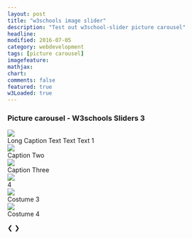 ```yaml
---
layout: post
title: "w3schools image slider"
description: "Test out w3school-slider picture carousel"
headline: 
modified: 2016-07-05
category: webdevelopment
tags: [picture carousel]
imagefeature: 
mathjax: 
chart: 
comments: false
featured: true
w3Loaded: true
---
```


   
### Picture  carousel -  W3schools Sliders  3
<div class="slideshow-container" style="margin: 0px auto; display:block;">

  <div class="mySlides fade">
    <div class="numbertext"></div>
    <img class="imgg" src="{{ site.url }}/images/fc1.jpg" >
    <div class="text" >Long Caption Text Text Text 1</div>
  </div>

  <div class="mySlides fade">
    <div class="numbertext"></div>
    <img class="imgg" src="{{ site.url }}/images/kitchen_adventurer_lemon.jpg" >
    <div class="text" >Caption Two</div>
  </div>

  <div class="mySlides fade">
    <div class="numbertext"></div>
    <img class="imgg"  src="{{ site.url }}/images/kitchen_adventurer_donut.jpg" >
    <div class="text" >Caption Three</div>
  </div>

   <div class="mySlides fade">
    <div class="numbertext"></div>
    <img class="imgg" src="{{ site.url }}/images/tree1.jpg" >
    <div class="text" >4</div>
  </div>
  
  <div class="mySlides fade">
    <div class="numbertext"></div>
    <img class="imgg" src="{{ site.url }}/images/costume3.jpg" >
    <div class="text" >Costume 3</div>
  </div> 
 
  <div class="mySlides fade">
    <div class="numbertext"></div>
    <img class="imgg" src="{{ site.url }}/images/costume4.jpg" >
    <div class="text" >Costume 4</div>
  </div>  
  
  <a class="prev" >&#10094;</a>
  <a class="next" >&#10095;</a>
</div>
<br>

<div id="dot-container" style="text-align:center">
 <span class='dot'></span>
 <span class='dot'></span>
 <span class='dot'></span>
 <span class='dot'></span>
 <span class='dot'></span>
 <span class='dot'></span>
 
</div>

   
